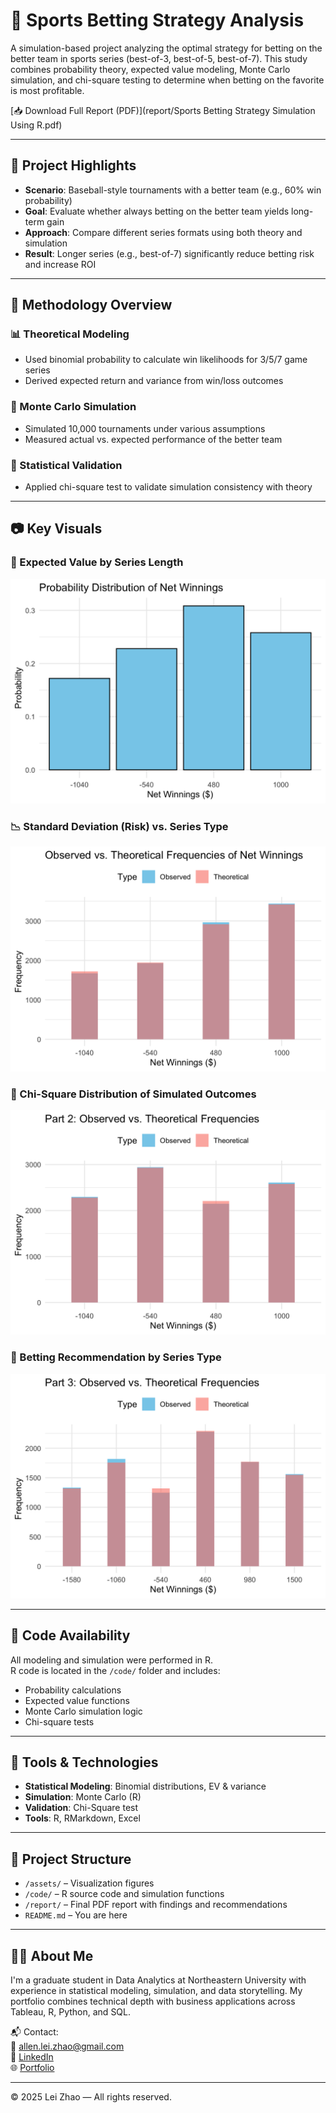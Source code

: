 # 🎲 Sports Betting Strategy Analysis

A simulation-based project analyzing the optimal strategy for betting on the better team in sports series (best-of-3, best-of-5, best-of-7). This study combines probability theory, expected value modeling, Monte Carlo simulation, and chi-square testing to determine when betting on the favorite is most profitable.

[📥 Download Full Report (PDF)](report/Sports Betting Strategy Simulation Using R.pdf)

---

## 📌 Project Highlights

- **Scenario**: Baseball-style tournaments with a better team (e.g., 60% win probability)
- **Goal**: Evaluate whether always betting on the better team yields long-term gain
- **Approach**: Compare different series formats using both theory and simulation
- **Result**: Longer series (e.g., best-of-7) significantly reduce betting risk and increase ROI

---

## 🧠 Methodology Overview

### 📊 Theoretical Modeling
- Used binomial probability to calculate win likelihoods for 3/5/7 game series
- Derived expected return and variance from win/loss outcomes

### 🔁 Monte Carlo Simulation
- Simulated 10,000 tournaments under various assumptions
- Measured actual vs. expected performance of the better team

### 🧪 Statistical Validation
- Applied chi-square test to validate simulation consistency with theory

---

## 📷 Key Visuals

### 🧮 Expected Value by Series Length  
![EV Graph](assets/img1.png)

### 📉 Standard Deviation (Risk) vs. Series Type  
![Risk Graph](assets/img2.png)

### 🧪 Chi-Square Distribution of Simulated Outcomes  
![Chi-Square](assets/img3.png)

### 🎯 Betting Recommendation by Series Type  
![Recommendation](assets/img4.png)

---

## 🧾 Code Availability

All modeling and simulation were performed in R.  
R code is located in the `/code/` folder and includes:
- Probability calculations
- Expected value functions
- Monte Carlo simulation logic
- Chi-square tests

---

## 🧰 Tools & Technologies

- **Statistical Modeling**: Binomial distributions, EV & variance
- **Simulation**: Monte Carlo (R)
- **Validation**: Chi-Square test
- **Tools**: R, RMarkdown, Excel

---

## 📁 Project Structure

- `/assets/` – Visualization figures  
- `/code/` – R source code and simulation functions  
- `/report/` – Final PDF report with findings and recommendations  
- `README.md` – You are here

---

## 🙋‍♂️ About Me

I'm a graduate student in Data Analytics at Northeastern University with experience in statistical modeling, simulation, and data storytelling. My portfolio combines technical depth with business applications across Tableau, R, Python, and SQL.

📬 Contact:  
📧 allen.lei.zhao@gmail.com  
🔗 [LinkedIn](https://www.linkedin.com/in/allen-lei-zhao/)  
🌐 [Portfolio](https://allenleizhao.github.io)

---

© 2025 Lei Zhao — All rights reserved.
